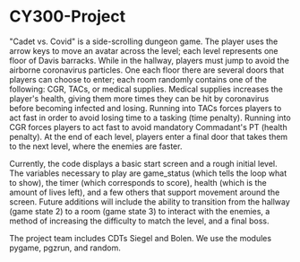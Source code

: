 # CY300-Project

"Cadet vs. Covid" is a side-scrolling dungeon game. The player uses the arrow keys to
move an avatar across the level; each level represents one floor of Davis barracks.
While in the hallway, players must jump to avoid the airborne coronavirus particles.
One each floor there are several doors that players can choose to enter; each room
randomly contains one of the following: CGR, TACs, or medical supplies. Medical supplies
increases the player's health, giving them more times they can be hit by coronavirus before
becoming infected and losing. Running into TACs forces players to act fast in order to avoid
losing time to a tasking (time penalty). Running into CGR forces players to act fast to
avoid mandatory Commadant's PT (health penalty). At the end of each level, players enter a
final door that takes them to the next level, where the enemies are faster.

Currently, the code displays a basic start screen and a rough initial level. The variables
necessary to play are game_status (which tells the loop what to show), the timer (which
corresponds to score), health (which is the amount of lives left), and a few others that
support movement around the screen. Future additions will include the ability to transition
from the hallway (game state 2) to a room (game state 3) to interact with the enemies, a
method of increasing the difficulty to match the level, and a final boss.

The project team includes CDTs Siegel and Bolen. We use the modules pygame, pgzrun, and random.
